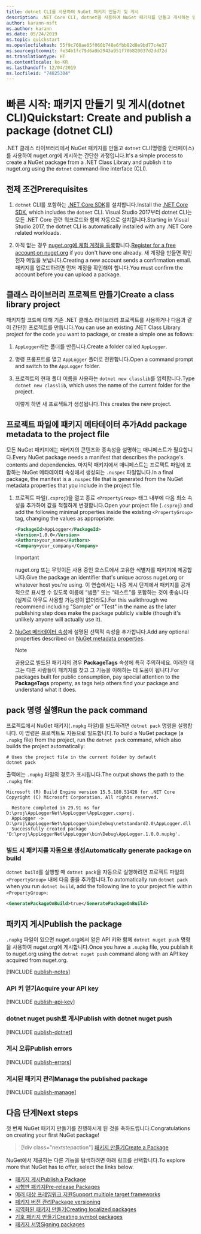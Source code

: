 ```yaml
---
title: dotnet CLI를 사용하여 NuGet 패키지 만들기 및 게시
description: .NET Core CLI, dotnet을 사용하여 NuGet 패키지를 만들고 게시하는 방법에 대한 연습 자습서입니다.
author: karann-msft
ms.author: karann
ms.date: 05/24/2019
ms.topic: quickstart
ms.openlocfilehash: 55f9c760ae05f060b748e6fbb82d8e9bd77c4e37
ms.sourcegitcommit: fe34b1fc79d6a9b2943a951f70b820037d2dd72d
ms.translationtype: HT
ms.contentlocale: ko-KR
ms.lasthandoff: 12/04/2019
ms.locfileid: "74825304"
---
```

# <a name="quickstart-create-and-publish-a-package-dotnet-cli"></a><span data-ttu-id="71bfa-103">빠른 시작: 패키지 만들기 및 게시(dotnet CLI)</span><span class="sxs-lookup"><span data-stu-id="71bfa-103">Quickstart: Create and publish a package (dotnet CLI)</span></span>

<span data-ttu-id="71bfa-104">.NET 클래스 라이브러리에서 NuGet 패키지를 만들고 `dotnet` CLI(명령줄 인터페이스)를 사용하여 nuget.org에 게시하는 간단한 과정입니다.</span><span class="sxs-lookup"><span data-stu-id="71bfa-104">It's a simple process to create a NuGet package from a .NET Class Library and publish it to nuget.org using the `dotnet` command-line interface (CLI).</span></span>

## <a name="prerequisites"></a><span data-ttu-id="71bfa-105">전제 조건</span><span class="sxs-lookup"><span data-stu-id="71bfa-105">Prerequisites</span></span>

1. <span data-ttu-id="71bfa-106">`dotnet` CLI를 포함하는 [.NET Core SDK](https://www.microsoft.com/net/download/)를 설치합니다.</span><span class="sxs-lookup"><span data-stu-id="71bfa-106">Install the [.NET Core SDK](https://www.microsoft.com/net/download/), which includes the `dotnet` CLI.</span></span> <span data-ttu-id="71bfa-107">Visual Studio 2017부터 dotnet CLI는 모든 .NET Core 관련 워크로드와 함께 자동으로 설치됩니다.</span><span class="sxs-lookup"><span data-stu-id="71bfa-107">Starting in Visual Studio 2017, the dotnet CLI is automatically installed with any .NET Core related workloads.</span></span>

1. <span data-ttu-id="71bfa-108">아직 없는 경우 [nuget.org에 체험 계정을 등록](https://www.nuget.org/users/account/LogOn?returnUrl=%2F)합니다.</span><span class="sxs-lookup"><span data-stu-id="71bfa-108">[Register for a free account on nuget.org](https://www.nuget.org/users/account/LogOn?returnUrl=%2F) if you don't have one already.</span></span> <span data-ttu-id="71bfa-109">새 계정을 만들면 확인 전자 메일을 보냅니다.</span><span class="sxs-lookup"><span data-stu-id="71bfa-109">Creating a new account sends a confirmation email.</span></span> <span data-ttu-id="71bfa-110">패키지를 업로드하려면 먼저 계정을 확인해야 합니다.</span><span class="sxs-lookup"><span data-stu-id="71bfa-110">You must confirm the account before you can upload a package.</span></span>

## <a name="create-a-class-library-project"></a><span data-ttu-id="71bfa-111">클래스 라이브러리 프로젝트 만들기</span><span class="sxs-lookup"><span data-stu-id="71bfa-111">Create a class library project</span></span>

<span data-ttu-id="71bfa-112">패키지할 코드에 대해 기존 .NET 클래스 라이브러리 프로젝트를 사용하거나 다음과 같이 간단한 프로젝트를 만듭니다.</span><span class="sxs-lookup"><span data-stu-id="71bfa-112">You can use an existing .NET Class Library project for the code you want to package, or create a simple one as follows:</span></span>

1. <span data-ttu-id="71bfa-113">`AppLogger`라는 폴더를 만듭니다.</span><span class="sxs-lookup"><span data-stu-id="71bfa-113">Create a folder called `AppLogger`.</span></span>

1. <span data-ttu-id="71bfa-114">명령 프롬프트를 열고 `AppLogger` 폴더로 전환합니다.</span><span class="sxs-lookup"><span data-stu-id="71bfa-114">Open a command prompt and switch to the `AppLogger` folder.</span></span>

1. <span data-ttu-id="71bfa-115">프로젝트의 현재 폴더 이름을 사용하는 `dotnet new classlib`를 입력합니다.</span><span class="sxs-lookup"><span data-stu-id="71bfa-115">Type `dotnet new classlib`, which uses the name of the current folder for the project.</span></span>

   <span data-ttu-id="71bfa-116">이렇게 하면 새 프로젝트가 생성됩니다.</span><span class="sxs-lookup"><span data-stu-id="71bfa-116">This creates the new project.</span></span>

## <a name="add-package-metadata-to-the-project-file"></a><span data-ttu-id="71bfa-117">프로젝트 파일에 패키지 메타데이터 추가</span><span class="sxs-lookup"><span data-stu-id="71bfa-117">Add package metadata to the project file</span></span>

<span data-ttu-id="71bfa-118">모든 NuGet 패키지에는 패키지의 콘텐츠와 종속성을 설명하는 매니페스트가 필요합니다.</span><span class="sxs-lookup"><span data-stu-id="71bfa-118">Every NuGet package needs a manifest that describes the package's contents and dependencies.</span></span> <span data-ttu-id="71bfa-119">마지막 패키지에서 매니페스트는 프로젝트 파일에 포함하는 NuGet 메타데이터 속성에서 생성되는 `.nuspec` 파일입니다.</span><span class="sxs-lookup"><span data-stu-id="71bfa-119">In a final package, the manifest is a `.nuspec` file that is generated from the NuGet metadata properties that you include in the project file.</span></span>

1. <span data-ttu-id="71bfa-120">프로젝트 파일(`.csproj`)을 열고 종료 `<PropertyGroup>` 태그 내부에 다음 최소 속성을 추가하여 값을 적절하게 변경합니다.</span><span class="sxs-lookup"><span data-stu-id="71bfa-120">Open your project file (`.csproj`) and add the following minimal properties inside the existing `<PropertyGroup>` tag, changing the values as appropriate:</span></span>

    ```xml
    <PackageId>AppLogger</PackageId>
    <Version>1.0.0</Version>
    <Authors>your_name</Authors>
    <Company>your_company</Company>
    ```

    > [!Important]
    > <span data-ttu-id="71bfa-121">nuget.org 또는 무엇이든 사용 중인 호스트에서 고유한 식별자를 패키지에 제공합니다.</span><span class="sxs-lookup"><span data-stu-id="71bfa-121">Give the package an identifier that's unique across nuget.org or whatever host you're using.</span></span> <span data-ttu-id="71bfa-122">이 연습에서는 나중 게시 단계에서 패키지를 공개적으로 표시할 수 있도록 이름에 “샘플” 또는 “테스트”를 포함하는 것이 좋습니다(실제로 아무도 사용할 가능성이 없더라도).</span><span class="sxs-lookup"><span data-stu-id="71bfa-122">For this walkthrough we recommend including "Sample" or "Test" in the name as the later publishing step does make the package publicly visible (though it's unlikely anyone will actually use it).</span></span>

1. <span data-ttu-id="71bfa-123">[NuGet 메타데이터 속성](/dotnet/core/tools/csproj#nuget-metadata-properties)에 설명된 선택적 속성을 추가합니다.</span><span class="sxs-lookup"><span data-stu-id="71bfa-123">Add any optional properties described on [NuGet metadata properties](/dotnet/core/tools/csproj#nuget-metadata-properties).</span></span>

    > [!Note]
    > <span data-ttu-id="71bfa-124">공용으로 빌드된 패키지의 경우 **PackageTags** 속성에 특히 주의하세요. 이러한 태그는 다른 사람들이 패키지를 찾고 그 기능을 이해하는 데 도움이 됩니다.</span><span class="sxs-lookup"><span data-stu-id="71bfa-124">For packages built for public consumption, pay special attention to the **PackageTags** property, as tags help others find your package and understand what it does.</span></span>

## <a name="run-the-pack-command"></a><span data-ttu-id="71bfa-125">pack 명령 실행</span><span class="sxs-lookup"><span data-stu-id="71bfa-125">Run the pack command</span></span>

<span data-ttu-id="71bfa-126">프로젝트에서 NuGet 패키지(`.nupkg` 파일)를 빌드하려면 `dotnet pack` 명령을 실행합니다. 이 명령은 프로젝트도 자동으로 빌드합니다.</span><span class="sxs-lookup"><span data-stu-id="71bfa-126">To build a NuGet package (a `.nupkg` file) from the project, run the `dotnet pack` command, which also builds the project automatically:</span></span>

```dotnetcli
# Uses the project file in the current folder by default
dotnet pack
```

<span data-ttu-id="71bfa-127">출력에는 `.nupkg` 파일의 경로가 표시됩니다.</span><span class="sxs-lookup"><span data-stu-id="71bfa-127">The output shows the path to the `.nupkg` file:</span></span>

```output
Microsoft (R) Build Engine version 15.5.180.51428 for .NET Core
Copyright (C) Microsoft Corporation. All rights reserved.

  Restore completed in 29.91 ms for D:\proj\AppLoggerNet\AppLogger\AppLogger.csproj.
  AppLogger -> D:\proj\AppLoggerNet\AppLogger\bin\Debug\netstandard2.0\AppLogger.dll
  Successfully created package 'D:\proj\AppLoggerNet\AppLogger\bin\Debug\AppLogger.1.0.0.nupkg'.
```

### <a name="automatically-generate-package-on-build"></a><span data-ttu-id="71bfa-128">빌드 시 패키지를 자동으로 생성</span><span class="sxs-lookup"><span data-stu-id="71bfa-128">Automatically generate package on build</span></span>

<span data-ttu-id="71bfa-129">`dotnet build`를 실행할 때 `dotnet pack`을 자동으로 실행하려면 프로젝트 파일의 `<PropertyGroup>` 내에 다음 줄을 추가합니다.</span><span class="sxs-lookup"><span data-stu-id="71bfa-129">To automatically run `dotnet pack` when you run `dotnet build`, add the following line to your project file within `<PropertyGroup>`:</span></span>

```xml
<GeneratePackageOnBuild>true</GeneratePackageOnBuild>
```

## <a name="publish-the-package"></a><span data-ttu-id="71bfa-130">패키지 게시</span><span class="sxs-lookup"><span data-stu-id="71bfa-130">Publish the package</span></span>

<span data-ttu-id="71bfa-131">`.nupkg` 파일이 있으면 nuget.org에서 얻은 API 키와 함께 `dotnet nuget push` 명령을 사용하여 nuget.org에 게시합니다.</span><span class="sxs-lookup"><span data-stu-id="71bfa-131">Once you have a `.nupkg` file, you publish it to nuget.org using the `dotnet nuget push` command along with an API key acquired from nuget.org.</span></span>

[!INCLUDE [publish-notes](includes/publish-notes.md)]

### <a name="acquire-your-api-key"></a><span data-ttu-id="71bfa-132">API 키 얻기</span><span class="sxs-lookup"><span data-stu-id="71bfa-132">Acquire your API key</span></span>

[!INCLUDE [publish-api-key](includes/publish-api-key.md)]

### <a name="publish-with-dotnet-nuget-push"></a><span data-ttu-id="71bfa-133">dotnet nuget push로 게시</span><span class="sxs-lookup"><span data-stu-id="71bfa-133">Publish with dotnet nuget push</span></span>

[!INCLUDE [publish-dotnet](includes/publish-dotnet.md)]

### <a name="publish-errors"></a><span data-ttu-id="71bfa-134">게시 오류</span><span class="sxs-lookup"><span data-stu-id="71bfa-134">Publish errors</span></span>

[!INCLUDE [publish-errors](includes/publish-errors.md)]

### <a name="manage-the-published-package"></a><span data-ttu-id="71bfa-135">게시된 패키지 관리</span><span class="sxs-lookup"><span data-stu-id="71bfa-135">Manage the published package</span></span>

[!INCLUDE [publish-manage](includes/publish-manage.md)]

## <a name="next-steps"></a><span data-ttu-id="71bfa-136">다음 단계</span><span class="sxs-lookup"><span data-stu-id="71bfa-136">Next steps</span></span>

<span data-ttu-id="71bfa-137">첫 번째 NuGet 패키지 만들기를 진행하시게 된 것을 축하드립니다.</span><span class="sxs-lookup"><span data-stu-id="71bfa-137">Congratulations on creating your first NuGet package!</span></span>

> [!div class="nextstepaction"]
> [<span data-ttu-id="71bfa-138">패키지 만들기</span><span class="sxs-lookup"><span data-stu-id="71bfa-138">Create a Package</span></span>](../create-packages/creating-a-package-dotnet-cli.md)

<span data-ttu-id="71bfa-139">NuGet에서 제공하는 다른 기능을 탐색하려면 아래 링크를 선택합니다.</span><span class="sxs-lookup"><span data-stu-id="71bfa-139">To explore more that NuGet has to offer, select the links below.</span></span>

- [<span data-ttu-id="71bfa-140">패키지 게시</span><span class="sxs-lookup"><span data-stu-id="71bfa-140">Publish a Package</span></span>](../nuget-org/publish-a-package.md)
- [<span data-ttu-id="71bfa-141">시험판 패키지</span><span class="sxs-lookup"><span data-stu-id="71bfa-141">Pre-release Packages</span></span>](../create-packages/Prerelease-Packages.md)
- [<span data-ttu-id="71bfa-142">여러 대상 프레임워크 지원</span><span class="sxs-lookup"><span data-stu-id="71bfa-142">Support multiple target frameworks</span></span>](../create-packages/multiple-target-frameworks-project-file.md)
- [<span data-ttu-id="71bfa-143">패키지 버전 관리</span><span class="sxs-lookup"><span data-stu-id="71bfa-143">Package versioning</span></span>](../concepts/package-versioning.md)
- [<span data-ttu-id="71bfa-144">지역화된 패키지 만들기</span><span class="sxs-lookup"><span data-stu-id="71bfa-144">Creating localized packages</span></span>](../create-packages/creating-localized-packages.md)
- [<span data-ttu-id="71bfa-145">기호 패키지 만들기</span><span class="sxs-lookup"><span data-stu-id="71bfa-145">Creating symbol packages</span></span>](../create-packages/symbol-packages-snupkg.md)
- [<span data-ttu-id="71bfa-146">패키지 서명</span><span class="sxs-lookup"><span data-stu-id="71bfa-146">Signing packages</span></span>](../create-packages/Sign-a-package.md)
